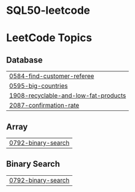 # SQL50-leetcode
<!---LeetCode Topics Start-->
# LeetCode Topics
## Database
|  |
| ------- |
| [0584-find-customer-referee](https://github.com/Dev0711/SQL50-leetcode/tree/master/0584-find-customer-referee) |
| [0595-big-countries](https://github.com/Dev0711/SQL50-leetcode/tree/master/0595-big-countries) |
| [1908-recyclable-and-low-fat-products](https://github.com/Dev0711/SQL50-leetcode/tree/master/1908-recyclable-and-low-fat-products) |
| [2087-confirmation-rate](https://github.com/Dev0711/SQL50-leetcode/tree/master/2087-confirmation-rate) |
## Array
|  |
| ------- |
| [0792-binary-search](https://github.com/Dev0711/SQL50-leetcode/tree/master/0792-binary-search) |
## Binary Search
|  |
| ------- |
| [0792-binary-search](https://github.com/Dev0711/SQL50-leetcode/tree/master/0792-binary-search) |
<!---LeetCode Topics End-->